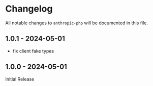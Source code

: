 # Changelog

All notable changes to `anthropic-php` will be documented in this file.

## 1.0.1 - 2024-05-01

- fix client fake types

## 1.0.0 - 2024-05-01

Initial Release

